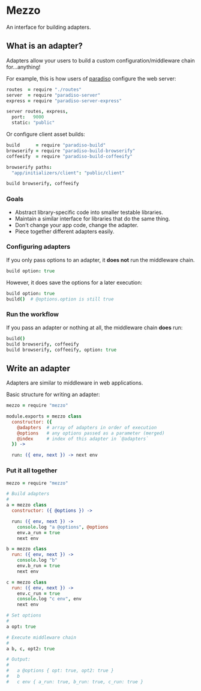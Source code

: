 # Mezzo

An interface for building adapters.

## What is an adapter?

Adapters allow your users to build a custom configuration/middleware chain for...anything!

For example, this is how users of [paradiso](https://github.com/invrs/paradiso) configure the web server:

```coffee
routes  = require "./routes"
server  = require "paradiso-server"
express = require "paradiso-server-express"

server routes, express,
  port:   9000
  static: "public"
```

Or configure client asset builds:

```coffee
build      = require "paradiso-build"
browserify = require "paradiso-build-browserify"
coffeeify  = require "paradiso-build-coffeeify"

browserify paths:
  "app/initializers/client": "public/client"

build browserify, coffeeify
```

### Goals

* Abstract library-specific code into smaller testable libraries.
* Maintain a similar interface for libraries that do the same thing.
* Don't change your app code, change the adapter.
* Piece together different adapters easily.

### Configuring adapters

If you only pass options to an adapter, it **does not** run the middleware chain.

```coffee
build option: true
```

However, it does save the options for a later execution:

```coffee
build option: true
build()  # @options.option is still true
```

### Run the workflow

If you pass an adapter or nothing at all, the middleware chain **does** run:

```coffee
build()
build browserify, coffeeify
build browserify, coffeeify, option: true
```

## Write an adapter

Adapters are similar to middleware in web applications.

Basic structure for writing an adapter:

```coffee
mezzo = require "mezzo"

module.exports = mezzo class
  constructor: ({
    @adapters  # array of adapters in order of execution
    @options   # any options passed as a parameter (merged)
    @index     # index of this adapter in `@adapters`
  }) ->

  run: ({ env, next }) -> next env
```

### Put it all together

```coffee
mezzo = require "mezzo"

# Build adapters
#
a = mezzo class
  constructor: ({ @options }) ->

  run: ({ env, next }) ->
    console.log "a @options", @options
  	env.a_run = true
  	next env

b = mezzo class
  run: ({ env, next }) ->
  	console.log "b"
  	env.b_run = true
  	next env

c = mezzo class
  run: ({ env, next }) ->
  	env.c_run = true
  	console.log "c env", env
  	next env

# Set options
#
a opt: true

# Execute middleware chain
#
a b, c, opt2: true

# Output:
#
#   a @options { opt: true, opt2: true }
#   b
#   c env { a_run: true, b_run: true, c_run: true }
```
